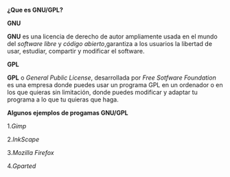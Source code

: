 **¿Que es GNU/GPL?**


**GNU**


**GNU** es una licencia de derecho de autor ampliamente usada en el mundo del *software libre* y *código abierto*,garantiza a los usuarios la libertad de usar, estudiar, compartir y modificar el software.


**GPL**


**GPL** o *General Public License*, desarrollada por *Free Sotfware Foundation* es una empresa donde puedes usar un programa GPL en un ordenador o en los que quieras sin limitación, donde puedes modificar y adaptar tu programa a lo que tu quieras que haga.


**Algunos ejemplos de progamas GNU/GPL**

1.*Gimp*

2.*InkScape*

3.*Mozilla Firefox*

4.*Gparted*



